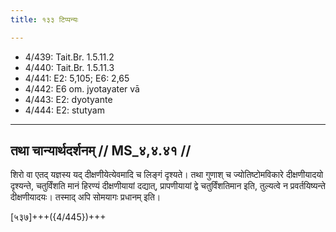 ```yaml
---
title: १३३ टिप्पन्यः

---
```

- 4/439: Tait.Br. 1.5.11.2
- 4/440: Tait.Br. 1.5.11.3
- 4/441: E2: 5,105; E6: 2,65
- 4/442: E6 om. jyotayater vā
- 4/443: E2: dyotyante
- 4/444: E2: stutyam

____________________________________________


## तथा चान्यार्थदर्शनम् // MS_४,४.४१ //

शिरो वा एतद् यज्ञस्य यद् दीक्षणीयेत्येवमादि च लिङ्गं दृश्यते। तथा गुणाश् च ज्योतिष्टोमविकारे दीक्षणीयादयो दृश्यन्ते, चतुर्विंशति मानं हिरण्यं दीक्षणीयायां दद्यात्, प्रापणीयायां द्वे चतुर्विंशतिमान इति, तुल्यत्वे न प्रवर्तयिष्यन्ते दीक्षणीयादयः। तस्माद् अपि सोमयागः प्रधानम् इति।



[५३७]+++({4/445})+++
